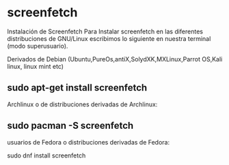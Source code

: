 # screenfetch
Instalación de Screenfetch 
Para Instalar screenfetch en las diferentes distribuciones de GNU/Linux escribimos lo siguiente en nuestra terminal (modo superusuario).

Derivados de Debian (Ubuntu,PureOs,antiX,SolydXK,MXLinux,Parrot OS,Kali linux, linux mint etc)

sudo apt-get install screenfetch
--------------------------------------------------------------
Archlinux o de distribuciones derivadas de Archlinux:

sudo pacman -S screenfetch
-----------------------------------------------------
usuarios de Fedora o distribuciones derivadas de Fedora:

sudo dnf install screenfetch     
